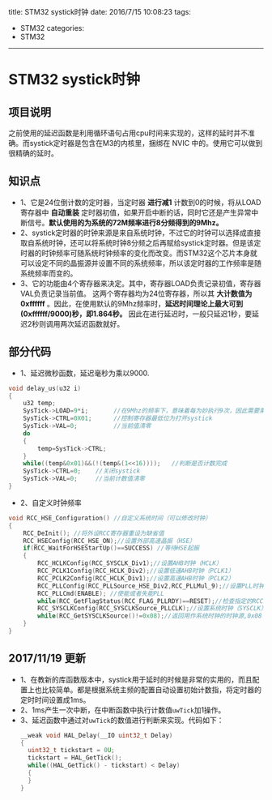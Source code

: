 title: STM32 systick时钟
date: 2016/7/15 10:08:23
tags:
- STM32
categories:
- STM32
---

# STM32 systick时钟

## 项目说明
之前使用的延迟函数是利用循环语句占用cpu时间来实现的，这样的延时并不准确。而systick定时器是包含在M3的内核里，捆绑在 NVIC 中的。使用它可以做到很精确的延时。

<!-- more -->

## 知识点
- 1、它是24位倒计数的定时器，当定时器 **进行减1** 计数到0的时候，将从LOAD寄存器中 **自动重装** 定时器初值，如果开启中断的话，同时它还是产生异常中断信号。**默认使用的为系统的72M频率进行8分频得到的9Mhz。**
- 2、systick定时器的时钟来源是来自系统时钟，不过它的时钟可以选择成直接取自系统时钟，还可以将系统时钟8分频之后再赋给systick定时器。但是该定时器的时钟频率可随系统时钟频率的变化而改变。而STM32这个芯片本身就可以设定不同的晶振源并设置不同的系统频率，所以该定时器的工作频率是随系统频率而变的。
- 3、它的功能由4个寄存器来决定。其中，寄存器LOAD负责记录初值，寄存器VAL负责记录当前值。 这两个寄存器均为24位寄存器，所以其 **大计数值为0xffffff** 。因此，在使用默认的9Mhz频率时，**延迟时间理论上最大可到(0xffffff/9000)秒，即1.864秒。** 因此在进行延迟时，一般只延迟1秒，要延迟2秒则调用两次延迟函数就好。


## 部分代码
- 1、延迟微秒函数，延迟毫秒为乘以9000.

```c
void delay_us(u32 i)
{
	u32 temp;
	SysTick->LOAD=9*i;		 //在9Mhz的频率下，意味着每为妙执行9次，因此需要乘以9
	SysTick->CTRL=0X01;		 //控制寄存器最低位为打开systick
	SysTick->VAL=0;		   	 //当前值清零
	do
	{
		temp=SysTick->CTRL;		   
	}
	while((temp&0x01)&&(!(temp&(1<<16))));	 //判断是否计数完成
	SysTick->CTRL=0;	//关闭systick
	SysTick->VAL=0;		//当前计数值清零
}
```

- 2、自定义时钟频率

```c
void RCC_HSE_Configuration() //自定义系统时间（可以修改时钟）
{
	RCC_DeInit(); //将外设RCC寄存器重设为缺省值
	RCC_HSEConfig(RCC_HSE_ON);//设置外部高速晶振（HSE）
	if(RCC_WaitForHSEStartUp()==SUCCESS) //等待HSE起振
	{
		RCC_HCLKConfig(RCC_SYSCLK_Div1);//设置AHB时钟（HCLK）
		RCC_PCLK1Config(RCC_HCLK_Div2);//设置低速AHB时钟（PCLK1）
		RCC_PCLK2Config(RCC_HCLK_Div1);//设置高速AHB时钟（PCLK2）
		RCC_PLLConfig(RCC_PLLSource_HSE_Div2,RCC_PLLMul_9);//设置PLL时钟源及倍频系数
		RCC_PLLCmd(ENABLE); //使能或者失能PLL
		while(RCC_GetFlagStatus(RCC_FLAG_PLLRDY)==RESET);//检查指定的RCC标志位设置与否,PLL就绪
		RCC_SYSCLKConfig(RCC_SYSCLKSource_PLLCLK);//设置系统时钟（SYSCLK）
		while(RCC_GetSYSCLKSource()!=0x08);//返回用作系统时钟的时钟源,0x08：PLL作为系统时钟
	}
}
```

## 2017/11/19 更新
- 1、在教新的库函数版本中，systick用于延时的时候是非常的实用的，而且配置上也比较简单。都是根据系统主频的配置自动设置初始计数指，将定时器的定时时间设置成1ms。
- 2、1ms产生一次中断，在中断函数中执行计数值`uwTick`加1操作。
- 3、延迟函数中通过对`uwTick`的数值进行判断来实现。代码如下：
	```c
	__weak void HAL_Delay(__IO uint32_t Delay)
	{
	  uint32_t tickstart = 0U;
	  tickstart = HAL_GetTick();
	  while((HAL_GetTick() - tickstart) < Delay)
	  {
	  }
	}
	```
